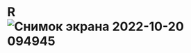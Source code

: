 # R![Снимок экрана 2022-10-20 094945](https://user-images.githubusercontent.com/113883362/197706984-631a5623-88ef-4e16-8fb8-3dc5a8e165ce.png)
